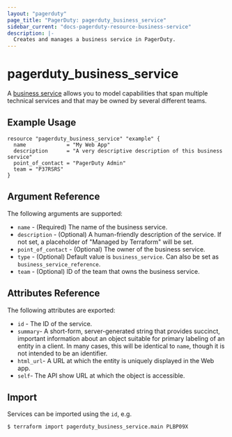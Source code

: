 ```yaml
---
layout: "pagerduty"
page_title: "PagerDuty: pagerduty_business_service"
sidebar_current: "docs-pagerduty-resource-business-service"
description: |-
  Creates and manages a business service in PagerDuty.
---
```


# pagerduty\_business\_service

A [business service](https://v2.developer.pagerduty.com/v2/page/api-reference#!/Business_Services/get_business_services) allows you to model capabilities that span multiple technical services and that may be owned by several different teams. 


## Example Usage

```hcl
resource "pagerduty_business_service" "example" {
  name             = "My Web App"
  description      = "A very descriptive description of this business service"
  point_of_contact = "PagerDuty Admin"
  team = "P37RSRS"
}
```

## Argument Reference

The following arguments are supported:

  * `name` - (Required) The name of the business service.
  * `description` - (Optional) A human-friendly description of the service.
    If not set, a placeholder of "Managed by Terraform" will be set.
  * `point_of_contact` - (Optional) The owner of the business service. 
  * `type` - (Optional) Default value is `business_service`. Can also be set as `business_service_reference`.
  * `team` - (Optional) ID of the team that owns the business service.
  
## Attributes Reference

The following attributes are exported:

  * `id` - The ID of the service.
  * `summary`- A short-form, server-generated string that provides succinct, important information about an object suitable for primary labeling of an entity in a client. In many cases, this will be identical to `name`, though it is not intended to be an identifier.
  * `html_url`- A URL at which the entity is uniquely displayed in the Web app.
  * `self`- The API show URL at which the object is accessible.

## Import

Services can be imported using the `id`, e.g.

```
$ terraform import pagerduty_business_service.main PLBP09X
```
